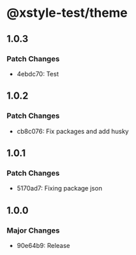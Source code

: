 # @xstyle-test/theme

## 1.0.3

### Patch Changes

- 4ebdc70: Test

## 1.0.2

### Patch Changes

- cb8c076: Fix packages and add husky

## 1.0.1

### Patch Changes

- 5170ad7: Fixing package json

## 1.0.0

### Major Changes

- 90e64b9: Release
